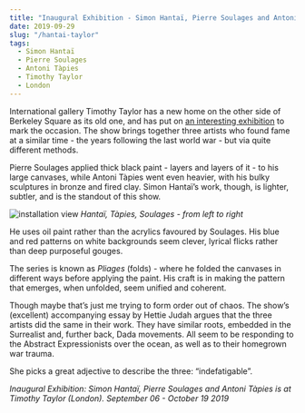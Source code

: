 ```yaml
---
title: "Inaugural Exhibition - Simon Hantaï, Pierre Soulages and Antoni Tàpies | Timothy Taylor"
date: 2019-09-29
slug: "/hantai-taylor"
tags:
  - Simon Hantaï
  - Pierre Soulages
  - Antoni Tàpies
  - Timothy Taylor
  - London
---
```


International gallery Timothy Taylor has a new home on the other side of Berkeley Square as its old one, and has put on  [an interesting exhibition](https://www.timothytaylor.com/exhibitions/simon-hantai-pierre-soulages-and-antoni-tapies/)  to mark the occasion. The show brings together three artists who found fame at a similar time - the years following the last world war - but via quite different methods.

Pierre Soulages applied thick black paint - layers and layers of it - to his large canvases, while Antoni Tàpies went even heavier, with his bulky sculptures in bronze and fired clay. Simon Hantaï’s work, though, is lighter, subtler, and is the standout of this show.

![installation view](/hantai-taylor-1.jpg)
*Hantaï, Tàpies, Soulages - from left to right*

He uses oil paint rather than the acrylics favoured by Soulages. His blue and red patterns on white backgrounds seem clever, lyrical flicks rather than deep purposeful gouges.

The series is known as *Pliages* (folds) - where he folded the canvases in different ways before applying the paint. His craft is in making the pattern that emerges, when unfolded, seem unified and coherent.

Though maybe that’s just me trying to form order out of chaos. The show’s (excellent) accompanying essay by Hettie Judah argues that the three artists did the same in their work. They have similar roots, embedded in the Surrealist and, further back, Dada movements. All seem to be responding to the Abstract Expressionists over the ocean, as well as to their homegrown war trauma.

She picks a great adjective to describe the three: “indefatigable”.

*Inaugural Exhibition: Simon Hantaï, Pierre Soulages and Antoni Tàpies is at Timothy Taylor (London). September 06 - October 19 2019*
